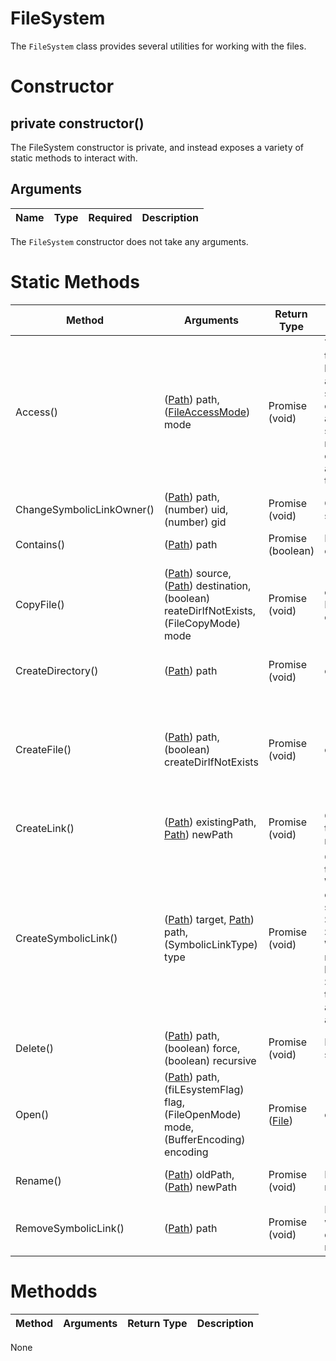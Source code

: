 # FileSystem
The `FileSystem` class provides several utilities for working with the files.

# Constructor
## private constructor()
The FileSystem constructor is private, and instead exposes a variety of static methods to interact with.

## Arguments
| **Name** | **Type** | **Required** | **Description** |
| ----------- | ----------- | ----------- | ----------- |

The `FileSystem` constructor does not take any arguments.

# Static Methods
| **Method** | **Arguments** | **Return Type** | **Description** | **Exceptions** |
| ----------- | ----------- | ----------- | ----------- | ----------- | 
| Access() | ([Path](./../path/README.md)) path, ([FileAccessMode](../constants/FILEACCESSMODE.md)) mode | Promise (void) | Tests a user's permissions for the file or directory specified by path. The mode argument is an optional integer that specifies the accessibility checks to be performed. If the accessibility check is successful, the promise is resolved with no value. If any of the accessibility checks fail, a FileSystemException is thrown, | FileSystemException when you do not have permissions. |
| ChangeSymbolicLinkOwner() | ([Path](./../path/README.md)) path, (number) uid, (number) gid | Promise (void) | Changes the ownership on a symbolic link. | FileSystemException when the operation fails. |
| Contains() | ([Path](./../path/README.md)) path | Promise (boolean) | Determines if a file or directory exists in the given path. | N/A |
| CopyFile() | ([Path](./../path/README.md)) source, ([Path](./../path/README.md)) destination, (boolean) reateDirIfNotExists, (FileCopyMode) mode | Promise (void) | copies source to destination. By default, destination is overwritten if it already exists. | FileSystemException if the operation fails. DirectoryNotFoundException if the destination directory is not found and createDirIfNotExists is set to false. |
| CreateDirectory() | ([Path](./../path/README.md)) path | Promise (void) | creates a directory. | FileSystemException when there is an error completing the operation |
| CreateFile() | ([Path](./../path/README.md)) path, (boolean) createDirIfNotExists | Promise (void) | creates a file. | FileAlreadyExistsException when the file being created already exists, DirectoryNotFoundException when the file directory does not exist, FileSystemException when there is an error completing the operation. |
| CreateLink() | ([Path](./../path/README.md)) existingPath, [Path](./../path/README.md)) newPath | Promise (void) | Creates a new (hard) link from the existingPath to the newPath. | FileSystemException when there is an error completing the operation. |
| CreateSymbolicLink() | ([Path](./../path/README.md)) target, [Path](./../path/README.md)) path, (SymbolicLinkType) type | Promise (void) | Creates a symbolic link. The type argument is only used on Windows platforms and can be one of symbolicLinkType.DIRECTORY, SymbolicLinkType.FILE, or SymbolicLinkType.JUNCTION. Windows junction points require the destination path to be absolute. When using SymbolicLinkType.JUNCTION, the target argument will automatically be normalized to absolute path. | FileSystemException when there is an error completing the operation. |
| Delete() | ([Path](./../path/README.md)) path, (boolean) force, (boolean) recursive | Promise (void) | Delete a file or directory specified by path. | FileSystemException when an error occurs completing the operation. |
| Open() | ([Path](./../path/README.md)) path, (fiLEsystemFlag) flag, (FileOpenMode) mode, (BufferEncoding) encoding | Promise ([File](../file/README.md)) | opens a file. | FileNotFoundException when the file cannot be found. FileSystemException when there is an error completing the operation. |
| Rename() | ([Path](./../path/README.md)) oldPath, ([Path](./../path/README.md)) newPath | Promise (void) | Renames the oldPath to the newPath. | FileSystemException when there is an error completing the operation. |
| RemoveSymbolicLink() | ([Path](./../path/README.md)) path | Promise (void) | Removes a symbolic link without affecting the file or directory to which that link refer. | FileSystemException when there is an error completing the operation. |

# Methodds
| **Method** | **Arguments** | **Return Type** | **Description** |
| ----------- | ----------- | ----------- | ----------- |

None
